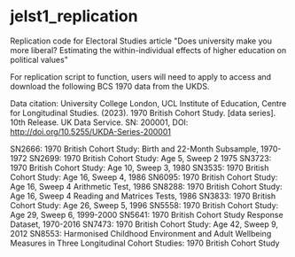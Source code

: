 # jelst1_replication

Replication code for Electoral Studies article "Does university make you more liberal? Estimating the within-individual effects of higher education on political values"

For replication script to function, users will need to apply to access and download the following BCS 1970 data from the UKDS.

Data citation: University College London, UCL Institute of Education, Centre for Longitudinal Studies. (2023).
1970 British Cohort Study. [data series]. 10th Release. UK Data Service. SN: 200001, DOI: http://doi.org/10.5255/UKDA-Series-200001

SN2666: 1970 British Cohort Study: Birth and 22-Month Subsample, 1970-1972
SN2699: 1970 British Cohort Study: Age 5, Sweep 2 1975
SN3723: 1970 British Cohort Study: Age 10, Sweep 3, 1980
SN3535: 1970 British Cohort Study: Age 16, Sweep 4, 1986
SN6095: 1970 British Cohort Study: Age 16, Sweep 4 Arithmetic Test, 1986
SN8288: 1970 British Cohort Study: Age 16, Sweep 4 Reading and Matrices Tests, 1986
SN3833: 1970 British Cohort Study: Age 26, Sweep 5, 1996
SN5558: 1970 British Cohort Study: Age 29, Sweep 6, 1999-2000
SN5641: 1970 British Cohort Study Response Dataset, 1970-2016
SN7473: 1970 British Cohort Study: Age 42, Sweep 9, 2012
SN8553: Harmonised Childhood Environment and Adult Wellbeing Measures in Three Longitudinal Cohort Studies: 1970 British Cohort Study
